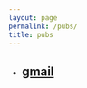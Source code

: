 ```yaml
---
layout: page
permalink: /pubs/
title: pubs
---
```


<ul class="post-list">
    <li>
        <h2><a class="poem-title" href="https://www.gmail.com">gmail </a></h2>
      </li>
</ul>

